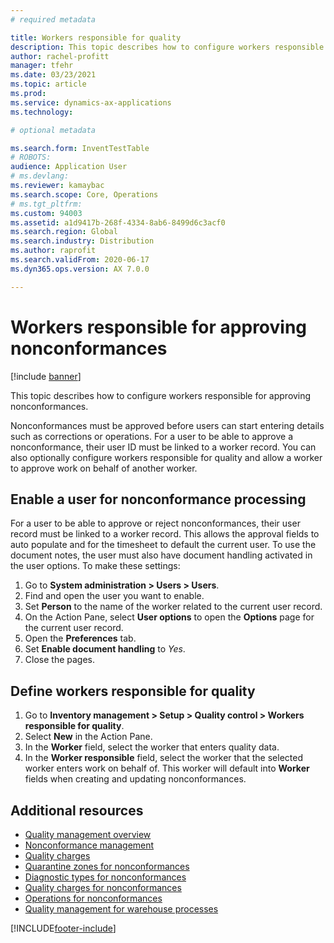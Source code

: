 ```yaml
---
# required metadata

title: Workers responsible for quality
description: This topic describes how to configure workers responsible for approving nonconformances.
author: rachel-profitt
manager: tfehr
ms.date: 03/23/2021
ms.topic: article
ms.prod:
ms.service: dynamics-ax-applications
ms.technology:

# optional metadata

ms.search.form: InventTestTable
# ROBOTS:
audience: Application User
# ms.devlang:
ms.reviewer: kamaybac
ms.search.scope: Core, Operations
# ms.tgt_pltfrm:
ms.custom: 94003
ms.assetid: a1d9417b-268f-4334-8ab6-8499d6c3acf0
ms.search.region: Global
ms.search.industry: Distribution
ms.author: raprofit
ms.search.validFrom: 2020-06-17
ms.dyn365.ops.version: AX 7.0.0

---
```


# Workers responsible for approving nonconformances

[!include [banner](../includes/banner.md)]

This topic describes how to configure workers responsible for approving nonconformances.

Nonconformances must be approved before users can start entering details such as corrections or operations. For a user to be able to approve a nonconformance, their user ID must be linked to a worker record. You can also optionally configure workers responsible for quality and allow a worker to approve work on behalf of another worker.

## Enable a user for nonconformance processing

For a user to be able to approve or reject nonconformances, their user record must be linked to a worker record. This allows the approval fields to auto populate and for the timesheet to default the current user. To use the document notes, the user must also have document handling activated in the user options. To make these settings:

1. Go to **System administration > Users > Users**.
1. Find and open the user you want to enable.
1. Set **Person** to the name of the worker related to the current user record. 
1. On the Action Pane, select **User options** to open the **Options** page for the current user record.
1. Open the **Preferences** tab.
1. Set **Enable document handling** to *Yes*.
1. Close the pages.

## Define workers responsible for quality

1. Go to **Inventory management > Setup > Quality control > Workers responsible for quality**.
2. Select **New** in the Action Pane.
3. In the **Worker** field, select the worker that enters quality data.
4. In the **Worker responsible** field, select the worker that the selected worker enters work on behalf of. This worker will default into **Worker** fields when creating and updating nonconformances.

## Additional resources

- [Quality management overview](quality-management-processes.md)
- [Nonconformance management](enable-nonconformance-management.md)
- [Quality charges](quality-charges.md)
- [Quarantine zones for nonconformances](quality-quarantine-zones.md)
- [Diagnostic types for nonconformances](quality-diagnostic-types.md)
- [Quality charges for nonconformances](quality-charges.md)
- [Operations for nonconformances](quality-operations.md)
- [Quality management for warehouse processes](quality-management-for-warehouses-processes.md)


[!INCLUDE[footer-include](../../includes/footer-banner.md)]